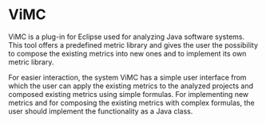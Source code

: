 # ViMC
ViMC is a plug-in for Eclipse used for analyzing Java software systems. 
This tool offers a predefined metric library and gives the user the possibility to compose the existing metrics into new ones and to implement its own metric library.

For easier interaction, the system ViMC has a simple user interface from which the user can apply the existing metrics to the analyzed projects and composed existing metrics using simple formulas. 
For implementing new metrics and for composing the existing metrics with complex formulas, the user should implement the functionality as a Java class.
